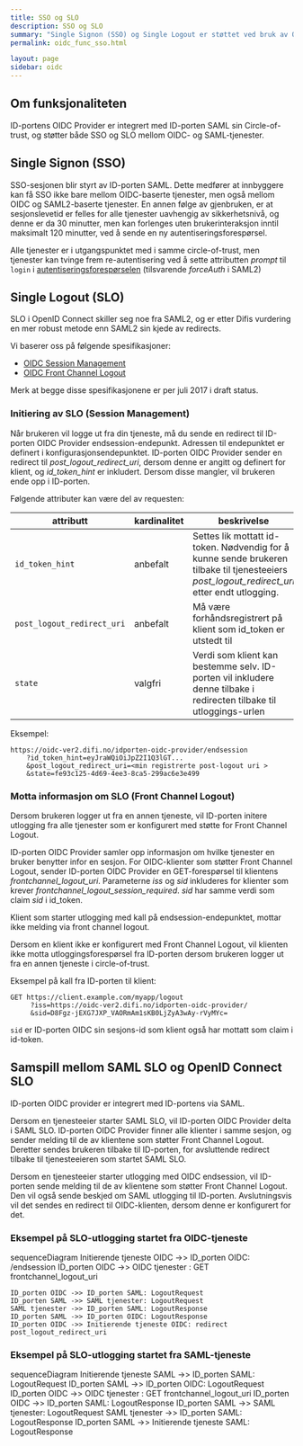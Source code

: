 ```yaml
---
title: SSO og SLO
description: SSO og SLO
summary: "Single Signon (SSO) og Single Logout er støttet ved bruk av OIDC."
permalink: oidc_func_sso.html

layout: page
sidebar: oidc
---
```


## Om funksjonaliteten

ID-portens OIDC Provider er integrert med ID-porten SAML sin Circle-of-trust, og støtter både SSO og SLO mellom OIDC- og SAML-tjenester.



## Single Signon (SSO)

SSO-sesjonen blir styrt av ID-porten SAML. Dette medfører at innbyggere kan få SSO ikke bare mellom OIDC-baserte tjenester, men også mellom OIDC og SAML2-baserte tjenester. En annen følge av gjenbruken, er at sesjonslevetid er felles for alle tjenester uavhengig av sikkerhetsnivå, og denne er da 30 minutter, men kan forlenges uten brukerinteraksjon inntil maksimalt 120 minutter, ved å sende en ny autentiseringsforespørsel.

Alle tjenester er i utgangspunktet med i samme circle-of-trust, men tjenester kan tvinge frem re-autentisering ved å sette attributten *prompt* til `login` i [autentiseringsforespørselen](http://openid.net/specs/openid-connect-core-1_0.html#AuthRequest) (tilsvarende *forceAuth* i SAML2)


## Single Logout (SLO)

SLO i OpenID Connect skiller seg noe fra SAML2, og er etter Difis vurdering en mer robust metode enn SAML2 sin kjede av redirects.

Vi baserer oss på følgende spesifikasjoner:

* [OIDC Session Management](http://openid.net/specs/openid-connect-session-1_0.html)
* [OIDC Front Channel Logout](http://openid.net/specs/openid-connect-frontchannel-1_0.html)

Merk at begge disse spesifikasjonene er per juli 2017 i draft status.

### Initiering av SLO (Session Management)

Når brukeren vil logge ut fra din tjeneste, må du sende en redirect til ID-porten OIDC Provider endsession-endepunkt.  Adressen til endepunktet er definert i konfigurasjonsendepunktet.  ID-porten OIDC Provider sender en redirect til *post_logout_redirect_uri*, dersom denne er angitt og definert for klient, og *id_token_hint* er inkludert.  Dersom disse mangler, vil brukeren ende opp i ID-porten.

Følgende attributer kan være del av requesten:

|attributt|kardinalitet | beskrivelse|
|---|---|---|
|```id_token_hint``` | anbefalt | Settes lik mottatt id-token.  Nødvendig for å kunne sende brukeren tilbake til tjenesteeiers *post_logout_redirect_uri* etter endt utlogging.|
|```post_logout_redirect_uri```| anbefalt | Må være forhåndsregistrert på klient som id_token er utstedt til |
|```state``` | valgfri | Verdi som klient kan bestemme selv.  ID-porten vil inkludere denne tilbake i redirecten tilbake til utloggings-urlen |


Eksempel:
```
https://oidc-ver2.difi.no/idporten-oidc-provider/endsession
	?id_token_hint=eyJraWQiOiJpZ2I1Q3lGT...
	&post_logout_redirect_uri=<min registrerte post-logout uri >
	&state=fe93c125-4d69-4ee3-8ca5-299ac6e3e499
```

### Motta informasjon om SLO (Front Channel Logout)

Dersom brukeren logger ut fra en annen tjeneste, vil ID-porten initere utlogging fra alle tjenester som er konfigurert med støtte for Front Channel Logout.  

ID-porten OIDC Provider samler opp informasjon om hvilke tjenester en bruker benytter infor en sesjon.  For OIDC-klienter som støtter Front Channel Logout, sender ID-porten OIDC Provider en GET-forespørsel til klientens *frontchannel_logout_uri*.  Parameterne *iss* og *sid* inkluderes for klienter som krever *frontchannel_logout_session_required*.  *sid* har samme verdi som claim *sid* i id_token.

Klient som starter utlogging med kall på endsession-endepunktet, mottar ikke melding via front channel logout.

Dersom en klient ikke er konfigurert med Front Channel Logout, vil klienten ikke motta utloggingsforespørsel fra ID-porten dersom brukeren logger ut fra en annen tjeneste i circle-of-trust.

Eksempel på kall fra ID-porten til klient:
```
GET https://client.example.com/myapp/logout
     ?iss=https://oidc-ver2.difi.no/idporten-oidc-provider/
     &sid=D8Fgz-jEXG7JXP_VAORmAm1sKB0LjZyA3wAy-rVyMYc=
```
`sid` er ID-porten OIDC sin sesjons-id som klient også har mottatt som claim i id-token.
## Samspill mellom SAML SLO og OpenID Connect SLO

ID-porten OIDC provider er integrert med ID-portens via SAML.  

Dersom en tjenesteeier starter SAML SLO, vil ID-porten OIDC Provider delta i SAML SLO. ID-porten OIDC Provider finner alle klienter i samme sesjon, og sender melding til de av klientene som støtter Front Channel Logout. Deretter sendes brukeren tilbake til ID-porten, for avsluttende redirect tilbake til tjenesteeieren som startet SAML SLO.

Dersom en tjenesteeier starter utlogging med OIDC endsession, vil ID-porten sende melding til de av klientene som støtter Front Channel Logout.  Den vil også sende beskjed om SAML utlogging til ID-porten.  Avslutningsvis vil det sendes en redirect til OIDC-klienten, dersom denne er konfigurert for det.


### Eksempel på SLO-utlogging startet fra OIDC-tjeneste

<div class="mermaid">
sequenceDiagram
	Initierende tjeneste OIDC ->> ID_porten OIDC: /endsession
	ID_porten OIDC ->> OIDC tjenester : GET frontchannel_logout_uri

	ID_porten OIDC ->> ID_porten SAML: LogoutRequest
	ID_porten SAML ->> SAML tjenester: LogoutRequest
	SAML tjenester ->> ID_porten SAML: LogoutResponse
	ID_porten SAML ->> ID_porten OIDC: LogoutResponse
	ID_porten OIDC ->> Initierende tjeneste OIDC: redirect post_logout_redirect_uri

</div>

### Eksempel på SLO-utlogging startet fra SAML-tjeneste

<div class="mermaid">
sequenceDiagram
	Initierende tjeneste SAML ->> ID_porten SAML: LogoutRequest
	ID_porten SAML ->> ID_porten OIDC: LogoutRequest
	ID_porten OIDC ->> OIDC tjenester : GET frontchannel_logout_uri
	ID_porten OIDC ->> ID_porten SAML: LogoutResponse
	ID_porten SAML ->> SAML tjenester: LogoutRequest
	SAML tjenester ->> ID_porten SAML: LogoutResponse
	ID_porten SAML ->> Initierende tjeneste SAML: LogoutResponse

</div>
